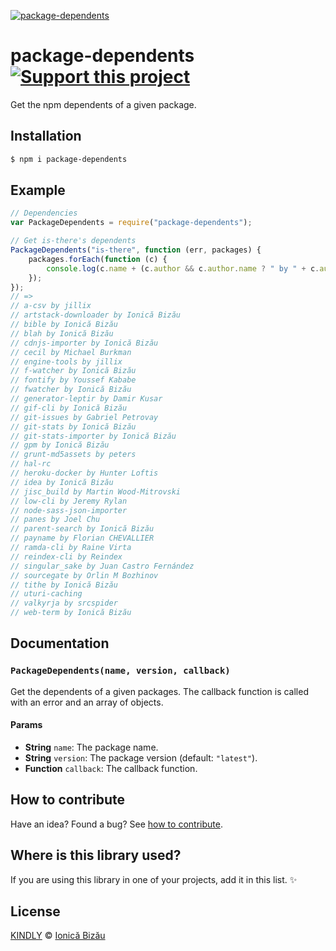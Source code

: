 [![package-dependents](http://i.imgur.com/nehBMvB.png)](#)

# package-dependents [![Support this project][donate-now]][paypal-donations]
Get the npm dependents of a given package.

## Installation

```sh
$ npm i package-dependents
```

## Example

```js
// Dependencies
var PackageDependents = require("package-dependents");

// Get is-there's dependents
PackageDependents("is-there", function (err, packages) {
    packages.forEach(function (c) {
        console.log(c.name + (c.author && c.author.name ? " by " + c.author.name : ""));
    });
});
// =>
// a-csv by jillix
// artstack-downloader by Ionică Bizău
// bible by Ionică Bizău
// blah by Ionică Bizău
// cdnjs-importer by Ionică Bizău
// cecil by Michael Burkman
// engine-tools by jillix
// f-watcher by Ionică Bizău
// fontify by Youssef Kababe
// fwatcher by Ionică Bizău
// generator-leptir by Damir Kusar
// gif-cli by Ionică Bizău
// git-issues by Gabriel Petrovay
// git-stats by Ionică Bizău
// git-stats-importer by Ionică Bizău
// gpm by Ionică Bizău
// grunt-md5assets by peters
// hal-rc
// heroku-docker by Hunter Loftis
// idea by Ionică Bizău
// jisc_build by Martin Wood-Mitrovski
// low-cli by Jeremy Rylan
// node-sass-json-importer
// panes by Joel Chu
// parent-search by Ionică Bizău
// payname by Florian CHEVALLIER
// ramda-cli by Raine Virta
// reindex-cli by Reindex
// singular_sake by Juan Castro Fernández
// sourcegate by Orlin M Bozhinov
// tithe by Ionică Bizău
// uturi-caching
// valkyrja by srcspider
// web-term by Ionică Bizău
```

## Documentation

### `PackageDependents(name, version, callback)`
Get the dependents of a given packages. The callback function is called with
an error and an array of objects.

#### Params
- **String** `name`: The package name.
- **String** `version`: The package version (default: `"latest"`).
- **Function** `callback`: The callback function.

## How to contribute
Have an idea? Found a bug? See [how to contribute][contributing].

## Where is this library used?
If you are using this library in one of your projects, add it in this list. :sparkles:

## License

[KINDLY][license] © [Ionică Bizău][website]

[license]: http://ionicabizau.github.io/kindly-license/?author=Ionic%C4%83%20Biz%C4%83u%20%3Cbizauionica@gmail.com%3E&year=2015
[website]: http://ionicabizau.net
[paypal-donations]: https://www.paypal.com/cgi-bin/webscr?cmd=_s-xclick&hosted_button_id=RVXDDLKKLQRJW
[donate-now]: http://i.imgur.com/6cMbHOC.png

[contributing]: /CONTRIBUTING.md
[docs]: /DOCUMENTATION.md